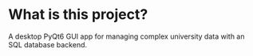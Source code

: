 # What is this project?

A desktop PyQt6 GUI app for managing complex university data with an SQL database backend.